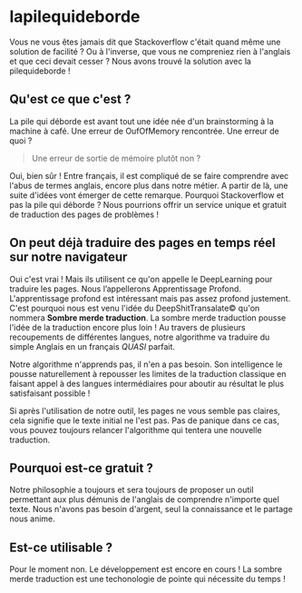 
# lapilequideborde

Vous ne vous êtes jamais dit que Stackoverflow c'était quand même une solution de facilité ? Ou à l'inverse, que vous ne compreniez rien à l'anglais et que ceci devait cesser ? Nous avons trouvé la solution avec la pilequideborde !

## Qu'est ce que c'est ?

La pile qui déborde est avant tout une idée née d'un brainstorming à la machine à café. Une erreur de OufOfMemory rencontrée. Une erreur de quoi ? 

> Une erreur de sortie de mémoire plutôt non ?

Oui, bien sûr ! Entre français, il est compliqué de se faire comprendre avec l'abus de termes anglais, encore plus dans notre métier. A partir de là, une suite d'idées vont émerger de cette remarque. Pourquoi Stackoverflow et pas la pile qui déborde ? Nous pourrions offrir un service unique et gratuit de traduction des pages de problèmes ! 

## On peut déjà traduire des pages en temps réel sur notre navigateur

Oui c'est vrai ! Mais ils utilisent ce qu'on appelle le DeepLearning pour traduire les pages. Nous l’appellerons Apprentissage Profond. L'apprentissage profond est intéressant mais pas assez profond justement. C'est pourquoi nous est venu l'idée du DeepShitTransalate© qu'on nommera **Sombre merde traduction**. La sombre merde traduction pousse l'idée de la traduction encore plus loin ! Au travers de plusieurs recoupements de différentes langues, notre algorithme va traduire du simple Anglais en un français *QUASI* parfait. 

Notre algorithme n'apprends pas, il n'en a pas besoin. Son intelligence le pousse naturellement à repousser les limites de la traduction classique en faisant appel à des langues intermédiaires pour aboutir au résultat le plus satisfaisant possible ! 

Si après l'utilisation de notre outil, les pages ne vous semble pas claires, cela signifie que le texte initial ne l'est pas. Pas de panique dans ce cas, vous pouvez toujours relancer l'algorithme qui tentera une nouvelle traduction.

## Pourquoi est-ce gratuit ?

Notre philosophie a toujours et sera toujours de proposer un outil permettant aux plus démunis de l'anglais de comprendre n'importe quel texte. Nous n'avons pas besoin d'argent, seul la connaissance et le partage nous anime. 

## Est-ce utilisable ?

Pour le moment non. Le développement est encore en cours ! La sombre merde traduction est une techonologie de pointe qui nécessite du temps !
